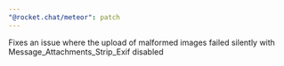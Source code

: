 ```yaml
---
"@rocket.chat/meteor": patch
---
```


Fixes an issue where the upload of malformed images failed silently with Message_Attachments_Strip_Exif disabled

